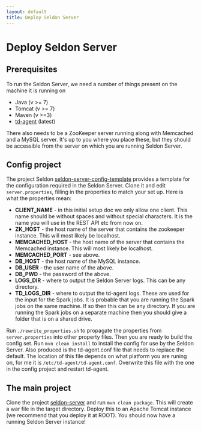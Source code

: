 ```yaml
---
layout: default
title: Deploy Seldon Server
---
```


# Deploy Seldon Server

## Prerequisites
 
To run the Seldon Server, we need a number of things present on the machine it is running on

* Java (v >= 7)
* Tomcat (v >= 7)
* Maven (v >=3)
* [td-agent](http://www.fluentd.org/download) (latest)

There also needs to be a ZooKeeper server running along with Memcached and a MySQL server. It's up to you where you place these, but they should be accessible from the server on which you are running Seldon Server.

## Config project

The project Seldon [seldon-server-config-template](https://github.com/SeldonIO/seldon-server-config-template) provides a template for the configuration required in the Seldon Server. Clone it and edit `server.properties`, filling in the properties to match your set up. Here is what the properties mean:

* **CLIENT_NAME** - in this initial setup doc we only allow one client. This name should be without spaces and without special characters. It is the name you will use in the REST API etc from now on.
* **ZK_HOST** - the host name of the server that contains the zookeeper instance. This will most likely be localhost.
* **MEMCACHED_HOST** - the host name of the server that contains the Memcached instance. This will most likely be localhost.
* **MEMCACHED_PORT** - see above.
* **DB_HOST** - the host name of the MySQL instance.
* **DB_USER** - the user name of the above.
* **DB_PWD** - the password of the above.
* **LOGS_DIR** - where to output the Seldon Server logs. This can be any directory.
* **TD_LOGS_DIR** - where to output the td-agent logs. These are used for the input for the Spark jobs. It is probable that you are running the Spark jobs on the same machine. If so then this can be any directory. If you are running the Spark jobs on a separate machine then you should give a folder that is on a shared drive.

Run `./rewrite_properties.sh` to propagate the properties from `server.properties` into other property files. Then you are ready to build the config set. Run `mvn clean install` to install the config for use by the Seldon Server. Also produced is the td-agent.conf file that needs to replace the default. The location of this file depends on what platform you are runing on, for me it is `/etc/td-agent/td-agent.conf`. Overwrite this file with the one in the config project and restart td-agent.

## The main project

Clone the project [seldon-server](https://github.com/SeldonIO/seldon-server) and run `mvn clean package`. This will create a war file in the target directory. Deploy this to an Apache Tomcat instance (we recommend that you deploy it at ROOT). You should now have a running Seldon Server instance!



